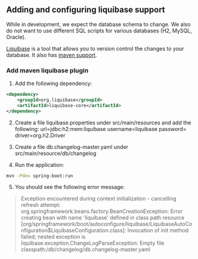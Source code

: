 ## Adding and configuring liquibase support

While in development, we expect the database schema to change. We also do not want to use different SQL scripts for various databases (H2, MySQL, Oracle). 

[Liquibase](http://www.liquibase.org/) is a tool that allows you to version control the changes to your database. It also has [maven support](http://www.liquibase.org/documentation/maven/index.html).

### Add maven liquibase plugin

1. Add the following dependency:
```XML
<dependency>
    <groupId>org.liquibase</groupId>
    <artifactId>liquibase-core</artifactId>
</dependency>
```

2. Create a file liquibase.properties under src/main/resources and add the following:
url=jdbc:h2:mem:liquibase
username=liquibase
password=
driver=org.h2.Driver

3. Create a file db.changelog-master.yaml under src/main/resource/db/changelog

4. Run the application:
```bash
mvn -Pdev spring-boot:run
```
5. You should see the following error message:
> Exception encountered during context initialization - cancelling refresh attempt: org.springframework.beans.factory.BeanCreationException: Error creating bean with name 'liquibase' defined in class path resource [org/springframework/boot/autoconfigure/liquibase/LiquibaseAutoConfiguration$LiquibaseConfiguration.class]: Invocation of init method failed; nested exception is liquibase.exception.ChangeLogParseException: Empty file classpath:/db/changelog/db.changelog-master.yaml
